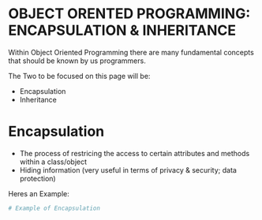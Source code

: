 # OBJECT ORENTED PROGRAMMING: ENCAPSULATION & INHERITANCE

Within Object Oriented Programming there are many fundamental concepts that should be known by us programmers.

The Two to be focused on this page will be:
- Encapsulation
- Inheritance


# Encapsulation
- The process of restricing the access to certain attributes and methods within a class/object
- Hiding information (very useful in terms of privacy & security; data protection)

Heres an Example:

```python
# Example of Encapsulation


```
